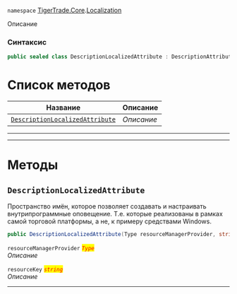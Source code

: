 
`namespace` [TigerTrade.Core](../../TigerTrade.Core.md).[Localization](../../TigerTrade.Core/Localization.md)


Описание

### Синтаксис
```csharp
public sealed class DescriptionLocalizedAttribute : DescriptionAttribute
```


# Список методов
| Название | Описание |
| --- | --- |
| [`DescriptionLocalizedAttribute`](#DescriptionLocalizedAttribute-m) | *Описание* |





***  
***  
# Методы

## `DescriptionLocalizedAttribute`<a href="DescriptionLocalizedAttribute-m" id="DescriptionLocalizedAttribute-m"></a>
Пространство имён, которое позволяет создавать и настраивать внутрипрограммные оповещение. Т.е. которые реализованы в рамках самой торговой платформы, а не, к примеру средствами Windows.

```csharp
public DescriptionLocalizedAttribute(Type resourceManagerProvider, string resourceKey)
```

`resourceManagerProvider` <mark style="color:red;">*`Type`*</mark>  
 *Описание*  

`resourceKey` <mark style="color:red;">*`string`*</mark>  
 *Описание*  


***  

